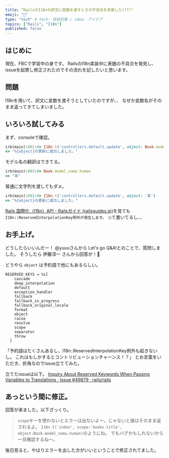 ```yaml
---
title: ”RailsのI18nの訳文に変数を渡すときの不具合を改善した(??)"
emoji: "🫡"
type: "tech" # tech: 技術記事 / idea: アイデア
topics: ["Rails", "I18n"]
published: false
---
```

## はじめに
現在、FBCで学習中の身です。
RailsのI18n実装中に表題の不具合を発見し、issueを起票し修正されたのでその流れを記したいと思います。

## 問題
I18nを用いて、訳文に変数を渡そうとしていたのですが、、
なぜか変数名がそのまま返ってきてしまいました。

## いろいろ試してみる
まず、consoleで確認。
```ruby
irb(main):001:0> I18n.t('controllers.default.update', object: Book.model_name.human)
=> "%{object}の更新に成功しました。"
```

モデル名の翻訳はできてる。
```ruby
irb(main):003:0> Book.model_name.human
=> "本"
```

普通に文字列を渡してもダメ。
```ruby
irb(main):002:0> I18n.t('controllers.default.update', object: '本')
=> "%{object}の更新に成功しました。"
```

[Rails 国際化（I18n）API - Railsガイド (railsguides.jp)](https://railsguides.jp/i18n.html#%E8%A8%B3%E6%96%87%E3%81%AB%E5%A4%89%E6%95%B0%E3%82%92%E6%B8%A1%E3%81%99)を見ても`I18n::ReservedInterpolationKey例外が発生します。` って書いてるし、、

## お手上げ。
どうしたらいいんだー！
@yuuuさんから Let's go Q&A!とのことで、質問しました。
そうしたら 伊藤淳一 さんから回答が！👀

どうやら `object` は予約語で他にもあるらしい。
```
RESERVED_KEYS = %i[
    cascade
    deep_interpolation
    default
    exception_handler
    fallback
    fallback_in_progress
    fallback_original_locale
    format
    object
    raise
    resolve
    scope
    separator
    throw
  ]
```

「予約語はたくさんあるし、I18n::ReservedInterpolationKey例外も起きないし。
これはもしかするとコントリビューションチャーンス！？」
とお言葉をいただき、折角なのでissue立ててみた。

立てたissueは以下。
[Inquiry About Reserved Keywords When Passing Variables to Translations · Issue #49879 · rails/rails](https://github.com/rails/rails/issues/49879)

## あっという間に修正。
回答が来ました。以下ざっくり。

> `scope`キーを使わないとエラーは出ないよ～。じゃないと値はそのまま返されるよ。
`I18n.t('index', scope:'books.title', object:Book.model_namu.human)`のようにね。
でもバグかもしれないから一旦確認するね～。

後日見ると、やはりエラーを出した方がいいということで修正されてました。
